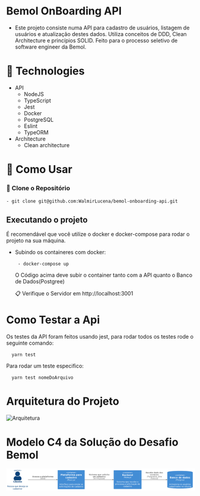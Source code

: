# Bemol OnBoarding API

- Este projeto consiste numa API para cadastro de usuários, listagem de usuários e atualização destes dados. Utiliza conceitos de DDD, Clean Architecture e princípios SOLID. Feito para o processo seletivo de software engineer da Bemol.

# 🧰 Technologies

- API
  - NodeJS
  - TypeScript
  - Jest
  - Docker
  - PostgreSQL
  - Eslint
  - TypeORM
- Architecture
  - Clean architecture

# 🚀 Como Usar

### 💾 Clone o Repositório

```
- git clone git@github.com:WalmirLucena/bemol-onboarding-api.git
```

## Executando o projeto

É recomendável que você utilize o docker e docker-compose para rodar o projeto na sua máquina.

- Subindo os containeres com docker:

  ```
   - docker-compose up
  ```

  O Código acima deve subir o container tanto com a API quanto o Banco de Dados(Postgree)

  📋 Verifique o Servidor em http://localhost:3001

# Como Testar a Api

Os testes da API foram feitos usando jest, para rodar todos os testes rode o seguinte comando:

```
  yarn test
```

Para rodar um teste especifico:

```
  yarn test nomeDoArquivo
```
# Arquitetura do Projeto

![Arquitetura](ArchitectureUML.png)

# Modelo C4 da Solução do Desafio Bemol

![Modelo](UML.PNG)
